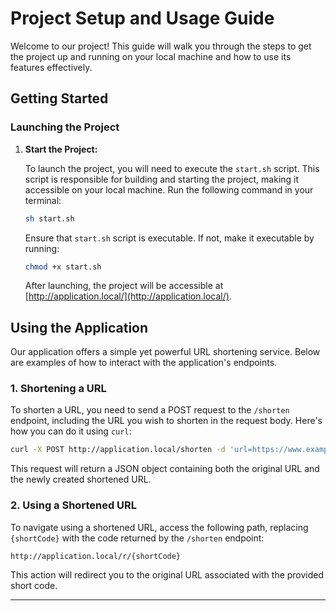 
# Project Setup and Usage Guide

Welcome to our project! This guide will walk you through the steps to get the project up and running on your local machine and how to use its features effectively.

## Getting Started

### Launching the Project

1. **Start the Project:**

   To launch the project, you will need to execute the `start.sh` script. This script is responsible for building and starting the project, making it accessible on your local machine. Run the following command in your terminal:

   ```bash
   sh start.sh
   ```

   Ensure that `start.sh` script is executable. If not, make it executable by running:

   ```bash
   chmod +x start.sh
   ```

   After launching, the project will be accessible at [http://application.local/](http://application.local/).

## Using the Application

Our application offers a simple yet powerful URL shortening service. Below are examples of how to interact with the application's endpoints.

### 1. Shortening a URL

To shorten a URL, you need to send a POST request to the `/shorten` endpoint, including the URL you wish to shorten in the request body. Here's how you can do it using `curl`:

```bash
curl -X POST http://application.local/shorten -d 'url=https://www.example.com'
```

This request will return a JSON object containing both the original URL and the newly created shortened URL.

### 2. Using a Shortened URL

To navigate using a shortened URL, access the following path, replacing `{shortCode}` with the code returned by the `/shorten` endpoint:

```plaintext
http://application.local/r/{shortCode}
```

This action will redirect you to the original URL associated with the provided short code.

---